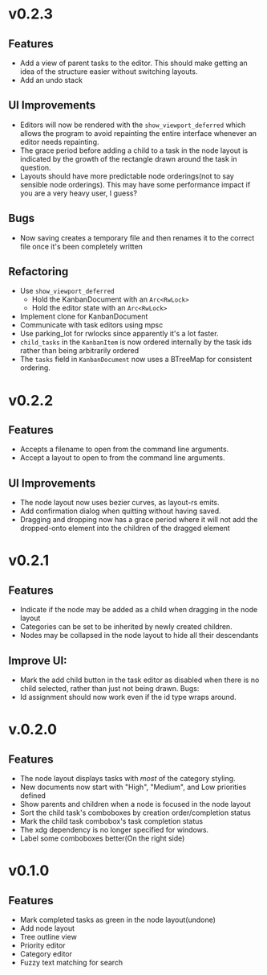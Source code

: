 # v0.2.3

## Features
* Add a view of parent tasks to the editor. This should make getting an idea of the structure easier
  without switching layouts.
* Add an undo stack

## UI Improvements
* Editors will now be rendered with the `show_viewport_deferred` which allows the program to avoid
  repainting the entire interface whenever an editor needs repainting.
* The grace period before adding a child to a task in the node layout is indicated by the growth
  of the rectangle drawn around the task in question.
* Layouts should have more predictable node orderings(not to say sensible node orderings). This may
  have some performance impact if you are a very heavy user, I guess?

## Bugs
* Now saving creates a temporary file and then renames it to the correct file once it's been completely
  written

## Refactoring
* Use `show_viewport_deferred`
  * Hold the KanbanDocument with an `Arc<RwLock>`
  * Hold the editor state with an `Arc<RwLock>`
* Implement clone for KanbanDocument
* Communicate with task editors using mpsc
* Use parking_lot for rwlocks since apparently it's a lot faster.
* `child_tasks` in the `KanbanItem` is now ordered internally by the task ids rather than
  being arbitrarily ordered
* The `tasks` field in `KanbanDocument` now uses a BTreeMap for consistent ordering.

# v0.2.2

## Features
* Accepts a filename to open from the command line arguments.
* Accept a layout to open to from the command line arguments.

## UI Improvements
* The node layout now uses bezier curves, as layout-rs emits.
* Add confirmation dialog when quitting without having saved.
* Dragging and dropping now has a grace period where it will not add
  the dropped-onto element into the children of the dragged element

# v0.2.1

## Features

* Indicate if the node may be added as a child when dragging in the node layout
* Categories can be set to be inherited by newly created children.
* Nodes may be collapsed in the node layout to hide all their descendants

## Improve UI:
* Mark the add child button in the task editor as disabled when there is
  no child selected, rather than just not being drawn.
Bugs:
* Id assignment should now work even if the id type wraps around.

# v.0.2.0

## Features

* The node layout displays tasks with *most* of the category styling.
* New documents now start with "High", "Medium", and Low priorities defined
* Show parents and children when a node is focused in the node layout
* Sort the child task's comboboxes by creation order/completion status
* Mark the child task combobox's task completion status
* The xdg dependency is no longer specified for windows.
* Label some comboboxes better(On the right side)

# v0.1.0

## Features
* Mark completed tasks as green in the node layout(undone)
* Add node layout
* Tree outline view
* Priority editor
* Category editor
* Fuzzy text matching for search
